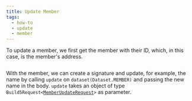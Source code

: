 ```yaml
---
title: Update Member
tags:
  - how-to
  - update
  - member
---
```


To update a member, we first get the member with their ID, which, in this case, is the member's address.

```tsx file=../../../../../../packages/sdk/examples/member/update.ts#L9-L13
```

With the member, we can create a signature and update, for example, the name by calling `update` on `dataset(Dataset.MEMBER)` and passing the new name in the body.
`update` takes an object of type `Build5Request<`[`MemberUpdateRequest`](../../../../reference-api/interfaces/interfaces_doc.MemberUpdateRequest.md)`>` as parameter.

```tsx file=../../../../../../packages/sdk/examples/member/update.ts#L17-L30
```
